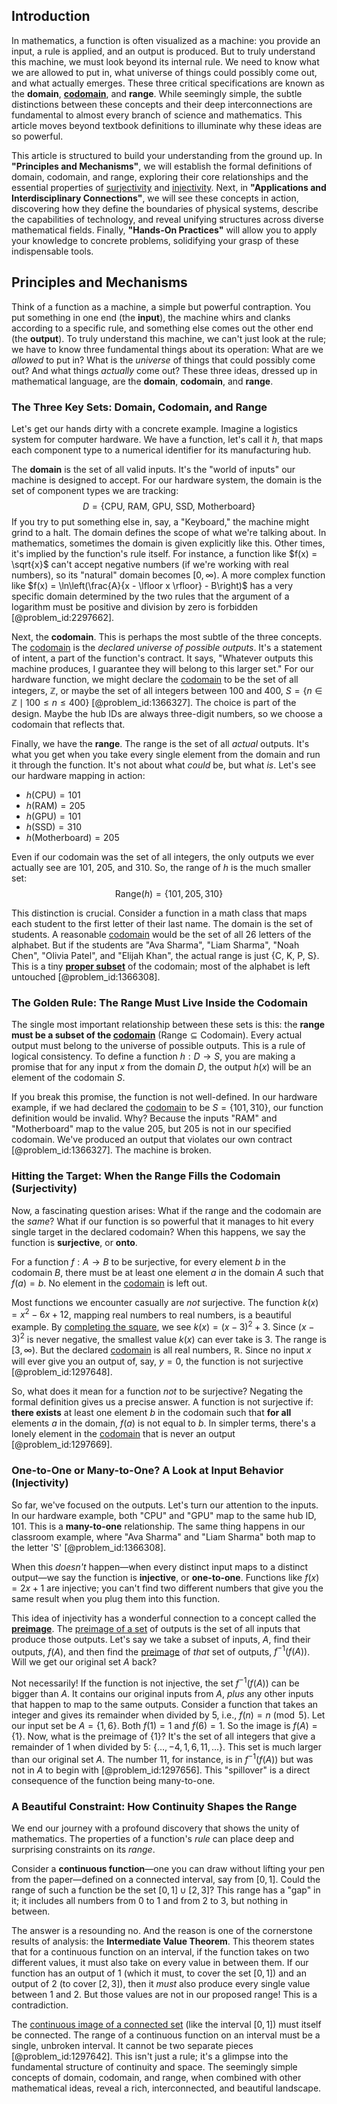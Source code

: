 ## Introduction
In mathematics, a function is often visualized as a machine: you provide an input, a rule is applied, and an output is produced. But to truly understand this machine, we must look beyond its internal rule. We need to know what we are allowed to put in, what universe of things could possibly come out, and what actually emerges. These three critical specifications are known as the **domain**, **[codomain](@article_id:138842)**, and **range**. While seemingly simple, the subtle distinctions between these concepts and their deep interconnections are fundamental to almost every branch of science and mathematics. This article moves beyond textbook definitions to illuminate why these ideas are so powerful.

This article is structured to build your understanding from the ground up. In **"Principles and Mechanisms"**, we will establish the formal definitions of domain, codomain, and range, exploring their core relationships and the essential properties of [surjectivity](@article_id:148437) and [injectivity](@article_id:147228). Next, in **"Applications and Interdisciplinary Connections"**, we will see these concepts in action, discovering how they define the boundaries of physical systems, describe the capabilities of technology, and reveal unifying structures across diverse mathematical fields. Finally, **"Hands-On Practices"** will allow you to apply your knowledge to concrete problems, solidifying your grasp of these indispensable tools.

## Principles and Mechanisms

Think of a function as a machine, a simple but powerful contraption. You put something in one end (the **input**), the machine whirs and clanks according to a specific rule, and something else comes out the other end (the **output**). To truly understand this machine, we can't just look at the rule; we have to know three fundamental things about its operation: What are we *allowed* to put in? What is the *universe* of things that could possibly come out? And what things *actually* come out? These three ideas, dressed up in mathematical language, are the **domain**, **codomain**, and **range**.

### The Three Key Sets: Domain, Codomain, and Range

Let's get our hands dirty with a concrete example. Imagine a logistics system for computer hardware. We have a function, let's call it $h$, that maps each component type to a numerical identifier for its manufacturing hub.

The **domain** is the set of all valid inputs. It's the "world of inputs" our machine is designed to accept. For our hardware system, the domain is the set of component types we are tracking:
$$
D = \{\text{CPU, RAM, GPU, SSD, Motherboard}\}
$$
If you try to put something else in, say, a "Keyboard," the machine might grind to a halt. The domain defines the scope of what we're talking about. In mathematics, sometimes the domain is given explicitly like this. Other times, it's implied by the function's rule itself. For instance, a function like $f(x) = \sqrt{x}$ can't accept negative numbers (if we're working with real numbers), so its "natural" domain becomes $[0, \infty)$. A more complex function like $f(x) = \ln\left(\frac{A}{x - \lfloor x \rfloor} - B\right)$ has a very specific domain determined by the two rules that the argument of a logarithm must be positive and division by zero is forbidden [@problem_id:2297662].

Next, the **codomain**. This is perhaps the most subtle of the three concepts. The [codomain](@article_id:138842) is the *declared universe of possible outputs*. It's a statement of intent, a part of the function's contract. It says, "Whatever outputs this machine produces, I guarantee they will belong to this larger set." For our hardware function, we might declare the [codomain](@article_id:138842) to be the set of all integers, $\mathbb{Z}$, or maybe the set of all integers between 100 and 400, $S = \{n \in \mathbb{Z} \mid 100 \le n \le 400\}$ [@problem_id:1366327]. The choice is part of the design. Maybe the hub IDs are always three-digit numbers, so we choose a codomain that reflects that.

Finally, we have the **range**. The range is the set of all *actual* outputs. It's what you get when you take every single element from the domain and run it through the function. It's not about what *could* be, but what *is*. Let's see our hardware mapping in action:
- $h(\text{CPU}) = 101$
- $h(\text{RAM}) = 205$
- $h(\text{GPU}) = 101$
- $h(\text{SSD}) = 310$
- $h(\text{Motherboard}) = 205$

Even if our codomain was the set of all integers, the only outputs we ever actually see are $101$, $205$, and $310$. So, the range of $h$ is the much smaller set:
$$
\text{Range}(h) = \{101, 205, 310\}
$$

This distinction is crucial. Consider a function in a math class that maps each student to the first letter of their last name. The domain is the set of students. A reasonable [codomain](@article_id:138842) would be the set of all 26 letters of the alphabet. But if the students are "Ava Sharma", "Liam Sharma", "Noah Chen", "Olivia Patel", and "Elijah Khan", the actual range is just $\{\text{C, K, P, S}\}$. This is a tiny **[proper subset](@article_id:151782)** of the codomain; most of the alphabet is left untouched [@problem_id:1366308].

### The Golden Rule: The Range Must Live Inside the Codomain

The single most important relationship between these sets is this: the **range must be a subset of the [codomain](@article_id:138842)** ($\text{Range} \subseteq \text{Codomain}$). Every actual output must belong to the universe of possible outputs. This is a rule of logical consistency. To define a function $h: D \to S$, you are making a promise that for any input $x$ from the domain $D$, the output $h(x)$ will be an element of the codomain $S$.

If you break this promise, the function is not well-defined. In our hardware example, if we had declared the [codomain](@article_id:138842) to be $S = \{101, 310\}$, our function definition would be invalid. Why? Because the inputs "RAM" and "Motherboard" map to the value $205$, but $205$ is not in our specified codomain. We've produced an output that violates our own contract [@problem_id:1366327]. The machine is broken.

### Hitting the Target: When the Range Fills the Codomain (Surjectivity)

Now, a fascinating question arises: What if the range and the codomain are the *same*? What if our function is so powerful that it manages to hit every single target in the declared codomain? When this happens, we say the function is **surjective**, or **onto**.

For a function $f: A \to B$ to be surjective, for every element $b$ in the codomain $B$, there must be at least one element $a$ in the domain $A$ such that $f(a) = b$. No element in the [codomain](@article_id:138842) is left out.

Most functions we encounter casually are *not* surjective. The function $k(x) = x^2 - 6x + 12$, mapping real numbers to real numbers, is a beautiful example. By [completing the square](@article_id:264986), we see $k(x) = (x-3)^2 + 3$. Since $(x-3)^2$ is never negative, the smallest value $k(x)$ can ever take is $3$. The range is $[3, \infty)$. But the declared [codomain](@article_id:138842) is all real numbers, $\mathbb{R}$. Since no input $x$ will ever give you an output of, say, $y=0$, the function is not surjective [@problem_id:1297648].

So, what does it mean for a function *not* to be surjective? Negating the formal definition gives us a precise answer. A function is not surjective if: **there exists** at least one element $b$ in the codomain such that **for all** elements $a$ in the domain, $f(a)$ is not equal to $b$. In simpler terms, there's a lonely element in the [codomain](@article_id:138842) that is never an output [@problem_id:1297669].

### One-to-One or Many-to-One? A Look at Input Behavior (Injectivity)

So far, we've focused on the outputs. Let's turn our attention to the inputs. In our hardware example, both "CPU" and "GPU" map to the same hub ID, $101$. This is a **many-to-one** relationship. The same thing happens in our classroom example, where "Ava Sharma" and "Liam Sharma" both map to the letter 'S' [@problem_id:1366308].

When this *doesn't* happen—when every distinct input maps to a distinct output—we say the function is **injective**, or **one-to-one**. Functions like $f(x) = 2x+1$ are injective; you can't find two different numbers that give you the same result when you plug them into this function.

This idea of injectivity has a wonderful connection to a concept called the **[preimage](@article_id:150405)**. The [preimage of a set](@article_id:137632) of outputs is the set of all inputs that produce those outputs. Let's say we take a subset of inputs, $A$, find their outputs, $f(A)$, and then find the [preimage](@article_id:150405) of *that* set of outputs, $f^{-1}(f(A))$. Will we get our original set $A$ back?

Not necessarily! If the function is not injective, the set $f^{-1}(f(A))$ can be bigger than $A$. It contains our original inputs from $A$, *plus* any other inputs that happen to map to the same outputs. Consider a function that takes an integer and gives its remainder when divided by 5, i.e., $f(n) = n \pmod 5$. Let our input set be $A = \{1, 6\}$. Both $f(1) = 1$ and $f(6) = 1$. So the image is $f(A) = \{1\}$. Now, what is the preimage of $\{1\}$? It's the set of all integers that give a remainder of 1 when divided by 5: $\{\dots, -4, 1, 6, 11, \dots\}$. This set is much larger than our original set $A$. The number $11$, for instance, is in $f^{-1}(f(A))$ but was not in $A$ to begin with [@problem_id:1297656]. This "spillover" is a direct consequence of the function being many-to-one.

### A Beautiful Constraint: How Continuity Shapes the Range

We end our journey with a profound discovery that shows the unity of mathematics. The properties of a function's *rule* can place deep and surprising constraints on its *range*.

Consider a **continuous function**—one you can draw without lifting your pen from the paper—defined on a connected interval, say from $[0, 1]$. Could the range of such a function be the set $[0, 1] \cup [2, 3]$? This range has a "gap" in it; it includes all numbers from 0 to 1 and from 2 to 3, but nothing in between.

The answer is a resounding no. And the reason is one of the cornerstone results of analysis: the **Intermediate Value Theorem**. This theorem states that for a continuous function on an interval, if the function takes on two different values, it must also take on every value in between them. If our function has an output of $1$ (which it must, to cover the set $[0,1]$) and an output of $2$ (to cover $[2,3]$), then it *must* also produce every single value between $1$ and $2$. But those values are not in our proposed range! This is a contradiction.

The [continuous image of a connected set](@article_id:148347) (like the interval $[0,1]$) must itself be connected. The range of a continuous function on an interval must be a single, unbroken interval. It cannot be two separate pieces [@problem_id:1297642]. This isn't just a rule; it's a glimpse into the fundamental structure of continuity and space. The seemingly simple concepts of domain, codomain, and range, when combined with other mathematical ideas, reveal a rich, interconnected, and beautiful landscape.